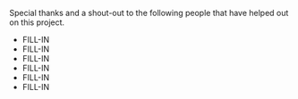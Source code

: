 Special thanks and a shout-out to the following people that have helped out
on this project.
* FILL-IN
* FILL-IN
* FILL-IN
* FILL-IN
* FILL-IN
* FILL-IN

